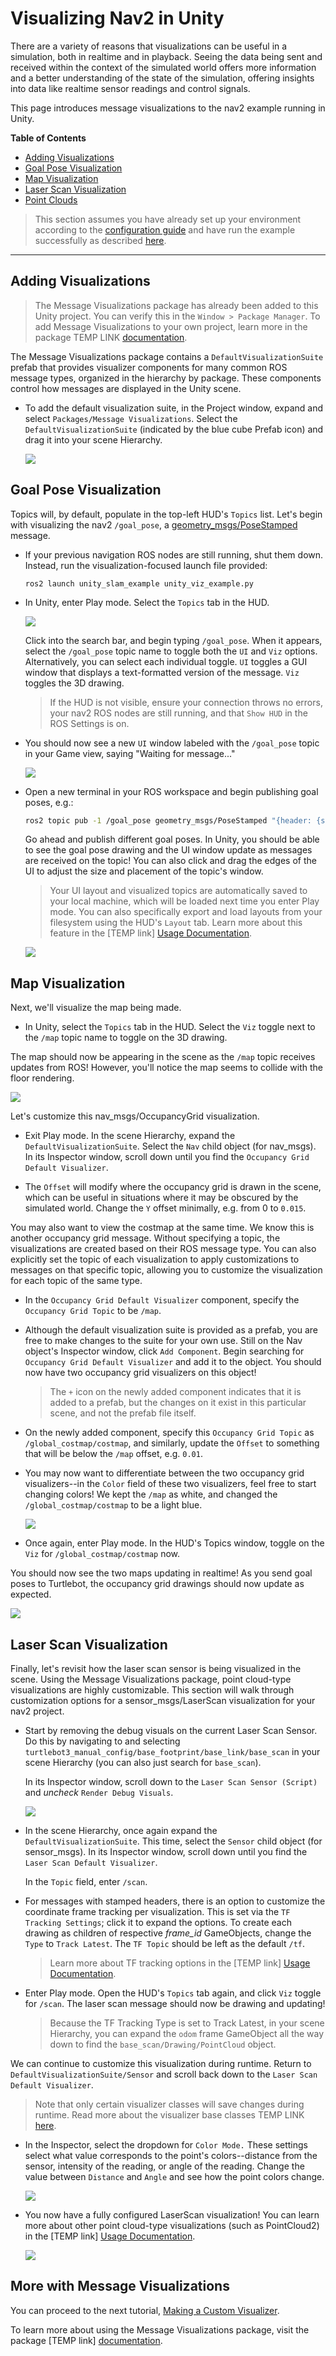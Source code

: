 # Visualizing Nav2 in Unity

There are a variety of reasons that visualizations can be useful in a simulation, both in realtime and in playback. Seeing the data being sent and received within the context of the simulated world offers more information and a better understanding of the state of the simulation, offering insights into data like realtime sensor readings and control signals.

This page introduces message visualizations to the nav2 example running in Unity.

**Table of Contents**
- [Adding Visualizations](#adding-visualizations)
- [Goal Pose Visualization](#goal-pose-visualization)
- [Map Visualization](#map-visualization)
- [Laser Scan Visualization](#laser-scan-visualization)
- [Point Clouds](#point-clouds)

> This section assumes you have already set up your environment according to the [configuration guide](dev_env_setup.md) and have run the example successfully as described [here](run_example.md).

---

## Adding Visualizations

> The Message Visualizations package has already been added to this Unity project. You can verify this in the `Window > Package Manager`. To add Message Visualizations to your own project, learn more in the package TEMP LINK [documentation]().

The Message Visualizations package contains a `DefaultVisualizationSuite` prefab that provides visualizer components for many common ROS message types, organized in the hierarchy by package. These components control how messages are displayed in the Unity scene.

- To add the default visualization suite, in the Project window, expand and select `Packages/Message Visualizations`. Select the `DefaultVisualizationSuite` (indicated by the blue cube Prefab icon) and drag it into your scene Hierarchy.

    ![](images/viz_prefab.png)

## Goal Pose Visualization

Topics will, by default, populate in the top-left HUD's `Topics` list. Let's begin with visualizing the nav2 `/goal_pose`, a [geometry_msgs/PoseStamped](http://docs.ros.org/en/api/geometry_msgs/html/msg/PoseStamped.html) message.

- If your previous navigation ROS nodes are still running, shut them down. Instead, run the visualization-focused launch file provided:

    ```
    ros2 launch unity_slam_example unity_viz_example.py
    ```

- In Unity, enter Play mode. Select the `Topics` tab in the HUD. 

    ![](images/viz_hudtopics.png)

    Click into the search bar, and begin typing `/goal_pose`. When it appears, select the `/goal_pose` topic name to toggle both the `UI` and `Viz` options. Alternatively, you can select each individual toggle. `UI` toggles a GUI window that displays a text-formatted version of the message. `Viz` toggles the 3D drawing.

    > If the HUD is not visible, ensure your connection throws no errors, your nav2 ROS nodes are still running, and that `Show HUD` in the ROS Settings is on.

- You should now see a new `UI` window labeled with the `/goal_pose` topic in your Game view, saying "Waiting for message..."

    ![](images/viz_hud_goalpose.png)

- Open a new terminal in your ROS workspace and begin publishing goal poses, e.g.:

    ```bash
    ros2 topic pub -1 /goal_pose geometry_msgs/PoseStamped "{header: {stamp: {sec: 0}, frame_id: 'map'}, pose: {position: {x: 2.0, y: 7.0, z: 0.0}, orientation: {w: 1.0}}}"
    ```

    Go ahead and publish different goal poses. In Unity, you should be able to see the goal pose drawing and the UI window update as messages are received on the topic! You can also click and drag the edges of the UI to adjust the size and placement of the topic's window. 

    > Your UI layout and visualized topics are automatically saved to your local machine, which will be loaded next time you enter Play mode. You can also specifically export and load layouts from your filesystem using the HUD's `Layout` tab. Learn more about this feature in the [TEMP link] [Usage Documentation](https://github.com/Unity-Technologies/ROS-TCP-Connector/blob/amanda/default-tutorial/com.unity.robotics.message-visualizations/Documentation~/README.md).

    ![](images/viz_goalpose.png)

## Map Visualization

Next, we'll visualize the map being made. 

- In Unity, select the `Topics` tab in the HUD. Select the `Viz` toggle next to the `/map` topic name to toggle on the 3D drawing.

The map should now be appearing in the scene as the `/map` topic receives updates from ROS! However, you'll notice the map seems to collide with the floor rendering. 

![](images/viz_clip.png)

Let's customize this nav_msgs/OccupancyGrid visualization.

- Exit Play mode. In the scene Hierarchy, expand the `DefaultVisualizationSuite`. Select the `Nav` child object (for nav_msgs). In its Inspector window, scroll down until you find the `Occupancy Grid Default Visualizer`.

- The `Offset` will modify where the occupancy grid is drawn in the scene, which can be useful in situations where it may be obscured by the simulated world. Change the `Y` offset minimally, e.g. from 0 to `0.015`.

You may also want to view the costmap at the same time. We know this is another occupancy grid message. Without specifying a topic, the visualizations are created based on their ROS message type. You can also explicitly set the topic of each visualization to apply customizations to messages on that specific topic, allowing you to customize the visualization for each topic of the same type.

- In the `Occupancy Grid Default Visualizer` component, specify the `Occupancy Grid Topic` to be `/map`. 

- Although the default visualization suite is provided as a prefab, you are free to make changes to the suite for your own use. Still on the Nav object's Inspector window, click `Add Component`. Begin searching for `Occupancy Grid Default Visualizer` and add it to the object. You should now have two occupancy grid visualizers on this object!

    > The `+` icon on the newly added component indicates that it is added to a prefab, but the changes on it exist in this particular scene, and not the prefab file itself.

- On the newly added component, specify this `Occupancy Grid Topic` as `/global_costmap/costmap`, and similarly, update the `Offset` to something that will be below the `/map` offset, e.g. `0.01`.

- You may now want to differentiate between the two occupancy grid visualizers--in the `Color` field of these two visualizers, feel free to start changing colors! We kept the `/map` as white, and changed the `/global_costmap/costmap` to be a light blue.

    ![](images/viz_occupancygrids.png)

- Once again, enter Play mode. In the HUD's Topics window, toggle on the `Viz` for `/global_costmap/costmap` now.

You should now see the two maps updating in realtime! As you send goal poses to Turtlebot, the occupancy grid drawings should now update as expected.

![](images/viz_maps.png)

## Laser Scan Visualization

Finally, let's revisit how the laser scan sensor is being visualized in the scene. Using the Message Visualizations package, point cloud-type visualizations are highly customizable. This section will walk through customization options for a sensor_msgs/LaserScan visualization for your nav2 project.

- Start by removing the debug visuals on the current Laser Scan Sensor. Do this by navigating to and selecting `turtlebot3_manual_config/base_footprint/base_link/base_scan` in your scene Hierarchy (you can also just search for `base_scan`). 

    In its Inspector window, scroll down to the `Laser Scan Sensor (Script)` and *uncheck* `Render Debug Visuals`.

    ![](images/viz_debugoff.png)

- In the scene Hierarchy, once again expand the `DefaultVisualizationSuite`. This time, select the `Sensor` child object (for sensor_msgs). In its Inspector window, scroll down until you find the `Laser Scan Default Visualizer`.

    In the `Topic` field, enter `/scan`.

- For messages with stamped headers, there is an option to customize the coordinate frame tracking per visualization. This is set via the `TF Tracking Settings`; click it to expand the options. To create each drawing as children of respective *frame_id* GameObjects, change the `Type` to `Track Latest`. The `TF Topic` should be left as the default `/tf`.

    > Learn more about TF tracking options in the [TEMP link] [Usage Documentation](https://github.com/Unity-Technologies/ROS-TCP-Connector/blob/amanda/default-tutorial/com.unity.robotics.message-visualizations/Documentation~/README.md).

- Enter Play mode. Open the HUD's `Topics` tab again, and click `Viz` toggle for `/scan`. The laser scan message should now be drawing and updating!

    > Because the TF Tracking Type is set to Track Latest, in your scene Hierarchy, you can expand the `odom` frame GameObject all the way down to find the `base_scan/Drawing/PointCloud` object.

We can continue to customize this visualization during runtime. Return to `DefaultVisualizationSuite/Sensor` and scroll back down to the `Laser Scan Default Visualizer`.

> Note that only certain visualizer classes will save changes during runtime. Read more about the visualizer base classes TEMP LINK [here]().

<!-- - TODO: In the Inspector, turn on `Use Intensity Size`. This will swap out the `Point Radius` field for the `Max Intensity` field. You should see the point sizes change. -->
  
- In the Inspector, select the dropdown for `Color Mode.` These settings select what value corresponds to the point's colors--distance from the sensor, intensity of the reading, or angle of the reading. Change the value between `Distance` and `Angle` and see how the point colors change.

    ![](images/viz_laserinspector.png)

- You now have a fully configured LaserScan visualization! You can learn more about other point cloud-type visualizations (such as PointCloud2) in the [TEMP link] [Usage Documentation](https://github.com/Unity-Technologies/ROS-TCP-Connector/blob/amanda/default-tutorial/com.unity.robotics.message-visualizations/Documentation~/README.md).

    ![](images/viz_laserangle.png)

## More with Message Visualizations

You can proceed to the next tutorial, [Making a Custom Visualizer](custom_viz.md).

To learn more about using the Message Visualizations package, visit the package [TEMP link] [documentation](https://github.com/Unity-Technologies/ROS-TCP-Connector/blob/amanda/default-tutorial/com.unity.robotics.message-visualizations/Documentation~/README.md).